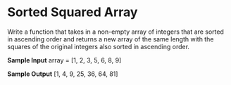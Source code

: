 # Sorted Squared Array


  Write a function that takes in a non-empty array of integers that are sorted
  in ascending order and returns a new array of the same length with the squares
  of the original integers also sorted in ascending order.

**Sample Input**
array = [1, 2, 3, 5, 6, 8, 9]

**Sample Output**
[1, 4, 9, 25, 36, 64, 81]

